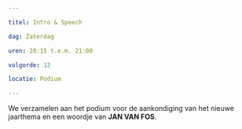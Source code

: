 ```yaml
---

titel: Intro & Speech

dag: Zaterdag

uren: 20:15 t.e.m. 21:00

volgorde: 12

locatie: Podium

---
```


We verzamelen aan het podium voor de aankondiging van het nieuwe jaarthema en een woordje van **JAN VAN FOS**.
